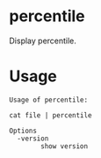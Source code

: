 # percentile

Display percentile.

# Usage

```
Usage of percentile:

cat file | percentile

Options
  -version
        show version
```
